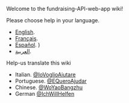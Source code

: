 Welcome to the fundraising-API-web-app wiki!

Please choose help in your language.

* [English](/YoQuieroAyudar/fundraising-API-web-app/wiki/Help).     
* [Français](/YoQuieroAyudar/fundraising-API-web-app/wiki/Aide).   
* [Español](/YoQuieroAyudar/fundraising-API-web-app/wiki/Ayuda).   )
* [العربية](/YoQuieroAyudar/fundraising-API-web-app/wiki/%D9%85%D8%B3%D8%A7%D8%B9%D8%AF%D8%A9).    


Help-us translate this wiki
* Italian. [@IoVoglioAiutare](https://twitter.com/IoVoglioAiutare?lang=it)
* Portuguese. [@EQueroAjudar](https://twitter.com/EQueroAjudar?lang=pt)
* Chinese. [@WoYaoBangzhu](https://twitter.com/WoYaoBangzhu)
* German [@IchWillHelfen](https://twitter.com/IchWillHelfen?lang=de)
